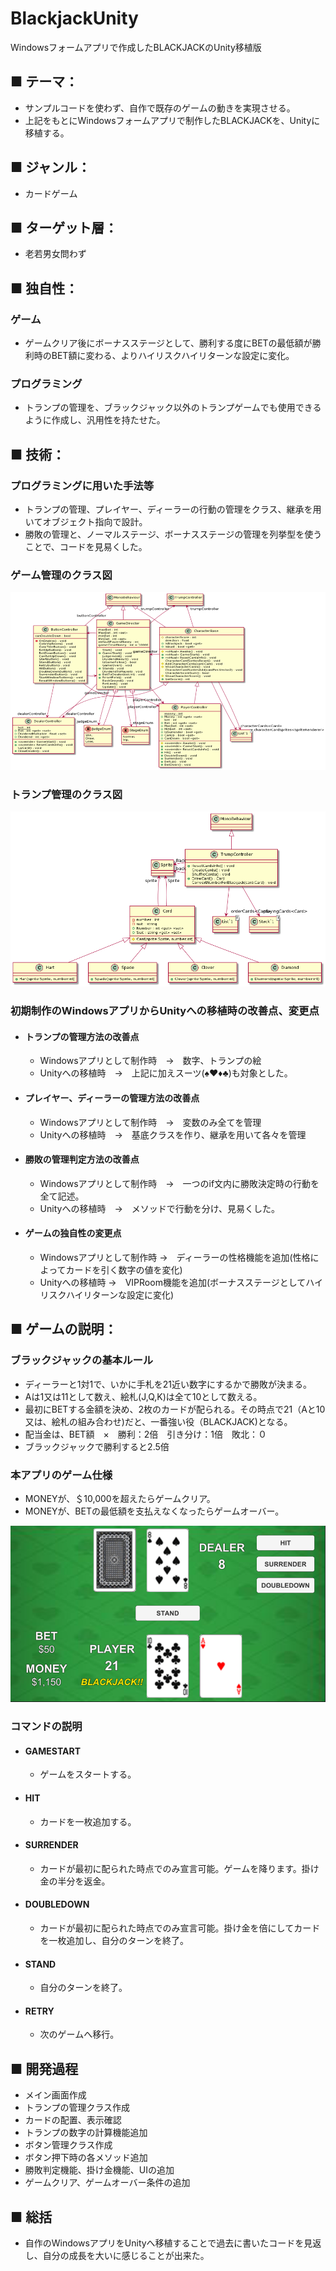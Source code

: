 # BlackjackUnity
Windowsフォームアプリで作成したBLACKJACKのUnity移植版

## ■ テーマ：
 - サンプルコードを使わず、自作で既存のゲームの動きを実現させる。
 - 上記をもとにWindowsフォームアプリで制作したBLACKJACKを、Unityに移植する。
## ■ ジャンル：
 - カードゲーム
## ■ ターゲット層：
 - 老若男女問わず
## ■ 独自性：
### ゲーム 
 - ゲームクリア後にボーナスステージとして、勝利する度にBETの最低額が勝利時のBET額に変わる、よりハイリスクハイリターンな設定に変化。
### プログラミング
 - トランプの管理を、ブラックジャック以外のトランプゲームでも使用できるように作成し、汎用性を持たせた。
## ■ 技術：
### プログラミングに用いた手法等
  - トランプの管理、プレイヤー、ディーラーの行動の管理をクラス、継承を用いてオブジェクト指向で設計。
  - 勝敗の管理と、ノーマルステージ、ボーナスステージの管理を列挙型を使うことで、コードを見易くした。
### ゲーム管理のクラス図
  ![ゲーム管理クラス図](ゲームクラス図.png)
  
### トランプ管理のクラス図
  ![トランプ管理クラス図](トランプクラス図.png)
  
### 初期制作のWindowsアプリからUnityへの移植時の改善点、変更点
- #### トランプの管理方法の改善点
  - Windowsアプリとして制作時　→　数字、トランプの絵
  - Unityへの移植時　→　上記に加えスーツ(♠♥♦♣)も対象とした。
- #### プレイヤー、ディーラーの管理方法の改善点
  - Windowsアプリとして制作時　→　変数のみ全てを管理
  - Unityへの移植時　→　基底クラスを作り、継承を用いて各々を管理
- #### 勝敗の管理判定方法の改善点
  - Windowsアプリとして制作時　→　一つのif文内に勝敗決定時の行動を全て記述。
  - Unityへの移植時　→　メソッドで行動を分け、見易くした。
 - #### ゲームの独自性の変更点
   - Windowsアプリとして制作時 →　ディーラーの性格機能を追加(性格によってカードを引く数字の値を変化) 
   - Unityへの移植時 →　VIPRoom機能を追加(ボーナスステージとしてハイリスクハイリターンな設定に変化)
## ■ ゲームの説明：
### ブラックジャックの基本ルール
 - ディーラーと1対1で、いかに手札を21近い数字にするかで勝敗が決まる。
 - Aは1又は11として数え、絵札(J,Q,K)は全て10として数える。
 - 最初にBETする金額を決め、2枚のカードが配られる。その時点で21（Aと10又は、絵札の組み合わせ)だと、一番強い役（BLACKJACK)となる。
 - 配当金は、BET額　×　勝利：2倍　引き分け：1倍　敗北：０
 - ブラックジャックで勝利すると2.5倍

### 本アプリのゲーム仕様
 - MONEYが、＄10,000を超えたらゲームクリア。
 - MONEYが、BETの最低額を支払えなくなったらゲームオーバー。

![プレイ画面](BLACKJACK.png)

### コマンドの説明
 - #### GAMESTART
   - ゲームをスタートする。
 - #### HIT
   - カードを一枚追加する。
 - #### SURRENDER
   - カードが最初に配られた時点でのみ宣言可能。ゲームを降ります。掛け金の半分を返金。 
 - #### DOUBLEDOWN
   - カードが最初に配られた時点でのみ宣言可能。掛け金を倍にしてカードを一枚追加し、自分のターンを終了。
 - #### STAND
   - 自分のターンを終了。
 - #### RETRY
   - 次のゲームへ移行。

## ■ 開発過程
 - メイン画面作成
 - トランプの管理クラス作成
 - カードの配置、表示確認
 - トランプの数字の計算機能追加
 - ボタン管理クラス作成
 - ボタン押下時の各メソッド追加
 - 勝敗判定機能、掛け金機能、UIの追加
 - ゲームクリア、ゲームオーバー条件の追加
## ■ 総括
 - 自作のWindowsアプリをUnityへ移植することで過去に書いたコードを見返し、自分の成長を大いに感じることが出来た。

